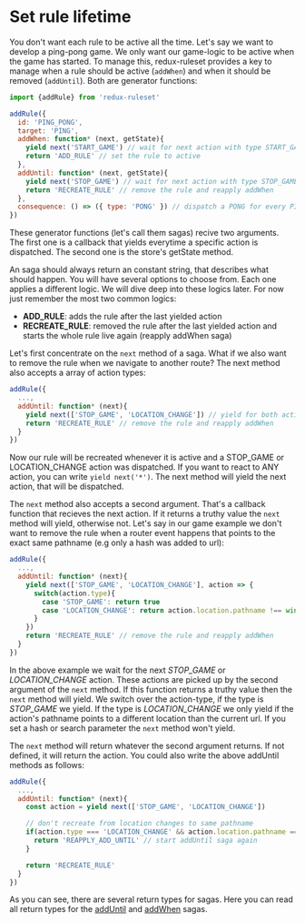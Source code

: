 # Set rule lifetime

You don't want each rule to be active all the time. Let's say we want to develop a ping-pong game. We only want our game-logic to be active when the game has started. To manage this, redux-ruleset provides a key to manage when a rule should be active (`addWhen`) and when it should be removed (`addUntil`). Both are generator functions:


```javascript
import {addRule} from 'redux-ruleset'

addRule({
  id: 'PING_PONG',
  target: 'PING',
  addWhen: function* (next, getState){
    yield next('START_GAME') // wait for next action with type START_GAME
    return 'ADD_RULE' // set the rule to active
  },
  addUntil: function* (next, getState){
    yield next('STOP_GAME') // wait for next action with type STOP_GAME
    return 'RECREATE_RULE' // remove the rule and reapply addWhen
  },
  consequence: () => ({ type: 'PONG' }) // dispatch a PONG for every PING
})
```

These generator functions (let's call them sagas) recive two arguments. The first one is a callback that yields everytime a specific action is dispatched. The second one is the store's getState method. 

An saga should always return an constant string, that describes what should happen. You will have several options to choose from. Each one applies a different logic. We will dive deep into these logics later. For now just remember the most two common logics:

- **ADD_RULE**: adds the rule after the last yielded action
- **RECREATE_RULE**: removed the rule after the last yielded action and starts the whole rule live again (reapply addWhen saga)

Let's first concentrate on the `next` method of a saga. What if we also want to remove the rule when we navigate to another route? The next method also accepts a array of action types:

```javascript
addRule({
  ...,
  addUntil: function* (next){
    yield next(['STOP_GAME', 'LOCATION_CHANGE']) // yield for both actions
    return 'RECREATE_RULE' // remove the rule and reapply addWhen
  }
})
```

Now our rule will be recreated whenever it is active and a STOP_GAME or LOCATION_CHANGE action was dispatched. If you want to react to ANY action, you can write `yield next('*')`. The next method will yield the next action, that will be dispatched. 

The `next` method also accepts a second argument. That's a callback function that recieves the next action. If it returns a truthy value the `next` method will yield, otherwise not. Let's say in our game example we don't want to remove the rule when a router event happens that points to the exact same pathname (e.g only a hash was added to url):

```javascript
addRule({
  ...,
  addUntil: function* (next){
    yield next(['STOP_GAME', 'LOCATION_CHANGE'], action => {
      switch(action.type){
        case 'STOP_GAME': return true
        case 'LOCATION_CHANGE': return action.location.pathname !== window.location.pathname
      }
    })
    return 'RECREATE_RULE' // remove the rule and reapply addWhen
  }
})
```

In the above example we wait for the next *STOP_GAME* or *LOCATION_CHANGE* action. These actions are picked up by the second argument of the `next` method. If this function returns a truthy value then the `next` method will yield. We switch over the action-type, if the type is *STOP_GAME* we yield. If the type is *LOCATION_CHANGE* we only yield if the action's pathname points to a different location than the current url. If you set a hash or search parameter the `next` method won't yield.

The `next` method will return whatever the second argument returns. If not defined, it will return the action. You could also write the above addUntil methods as follows:

```javascript
addRule({
  ...,
  addUntil: function* (next){
    const action = yield next(['STOP_GAME', 'LOCATION_CHANGE'])

    // don't recreate from location changes to same pathname
    if(action.type === 'LOCATION_CHANGE' && action.location.pathname === window.location.pathname){
      return 'REAPPLY_ADD_UNTIL' // start addUntil saga again
    }

    return 'RECREATE_RULE'
  }
})
```

As you can see, there are several return types for sagas. Here you can read all return types for the [addUntil](../apiReference/saga_addUntil_return.md) and [addWhen](../apiReference/saga_addWhen_return.md) sagas.